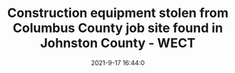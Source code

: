 ---
"title": "Construction equipment stolen from Columbus County job site found in Johnston County - WECT"
"date": "2021-9-17 16:44:0"
"feed_name": "GOOGLENEWSCONSTRUCTION"
"feed_website": "https://news.google.com/search?q=construction%2Bincident&hl=en-US&gl=US&ceid=US:en"
"feed_rss": "https://news.google.com/rss/search?q=construction%2Bincident&hl=en-US&gl=US&ceid=US:en"
"link": "https://www.wect.com/2021/09/17/construction-equipment-stolen-columbus-county-job-site-found-johnston-county/"
"file": "_posts/2021-1-1-465e11f8b0cd90262c7379e8304058d8b287c7c5.md"
"accident": "0"
"drilling": "0"
"dead": "0"
"injured": "0"
"where": "unknown site"
---